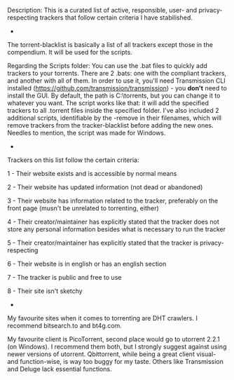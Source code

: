 Description: This is a curated list of active, responsible, user- and privacy-respecting trackers that follow certain criteria I have stabilished.

-

The torrent-blacklist is basically a list of all trackers except those in the compendium. It will be used for the scripts.

Regarding the Scripts folder: You can use the .bat files to quickly add trackers to your torrents. There are 2 .bats: one with the compliant trackers, and another with all of them. In order to use it, you'll need Transmission CLI installed (https://github.com/transmission/transmission) - you **don't** need to install the GUI. By default, the path is C:\torrents, but you can change it to whatever you want. The script works like that: it will add the specified trackers to all .torrent files inside the specified folder. I've also included 2 additional scripts, identifiable by the -remove in their filenames, which will remove trackers from the tracker-blacklist before adding the new ones. Needles to mention, the script was made for Windows.

-

Trackers on this list follow the certain criteria:

1 - Their website exists and is accessible by normal means

2 - Their website has updated information (not dead or abandoned)

3 - Their website has information related to the tracker, preferably on the front page (musn't be unrelated to torrenting, either)

4 - Their creator/maintainer has explicitly stated that the tracker does not store any personal information besides what is necessary to run the tracker

5 - Their creator/maintainer has explicitly stated that the tracker is privacy-respecting

6 - Their website is in english or has an english section

7 - The tracker is public and free to use

8 - Their site isn't sketchy

-

My favourite sites when it comes to torrenting are DHT crawlers. I recommend bitsearch.to and bt4g.com.

My favourite client is PicoTorrent, second place would go to utorrent 2.2.1 (on Windows). I recommend them both, but I strongly suggest against using newer versions of utorrent. Qbittorrent, while being a great client visual- and function-wise, is way too buggy for my taste. Others like Transmission and Deluge lack essential functions.
